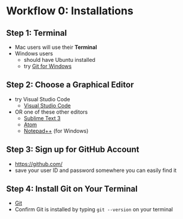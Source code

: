 
# Workflow 0: Installations

## Step 1:  Terminal
- Mac users will use their **Terminal**
- Windows users
	- should have Ubuntu installed
	- try [Git for Windows](https://gitforwindows.org/)

## Step 2:  Choose a Graphical Editor
- try Visual Studio Code
	* [Visual Studio Code](https://visualstudio.microsoft.com/downloads/)
- OR one of these other editors
	* [Sublime Text 3](https://www.sublimetext.com/)
 	* [Atom](https://atom.io/)
 	* [Notepad++](https://notepad-plus-plus.org/) (for Windows)

## Step 3:  Sign up for GitHub Account
- https://github.com/
- save your user ID and password somewhere you can easily find it

## Step 4:  Install Git on Your Terminal
- [Git](https://git-scm.com/book/en/v2/Getting-Started-Installing-Git)
- Confirm Git is installed by typing `git --version` on your terminal


